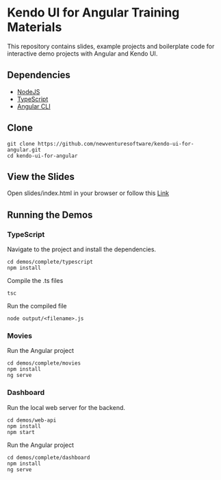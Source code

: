 # Kendo UI for Angular Training Materials
This repository contains slides, example projects and boilerplate code for interactive demo projects with Angular and Kendo UI.

## Dependencies
* [NodeJS](https://nodejs.org/en/download/)
* [TypeScript](https://www.npmjs.com/package/typescript)
* [Angular CLI](https://github.com/angular/angular-cli#angular-cli)

## Clone
```
git clone https://github.com/newventuresoftware/kendo-ui-for-angular.git
cd kendo-ui-for-angular
```

## View the Slides
Open slides/index.html in your browser or follow this [Link](https://rawgit.com/newventuresoftware/kendo-ui-for-angular/master/slides/index.html)

## Running the Demos

### TypeScript
Navigate to the project and install the dependencies.
```
cd demos/complete/typescript
npm install
```
Compile the .ts files
```
tsc
```
Run the compiled file 
```
node output/<filename>.js
```
### Movies
Run the Angular project
```
cd demos/complete/movies
npm install
ng serve
```

### Dashboard
Run the local web server for the backend.
```
cd demos/web-api
npm install
npm start
```
Run the Angular project
```
cd demos/complete/dashboard
npm install
ng serve
```
